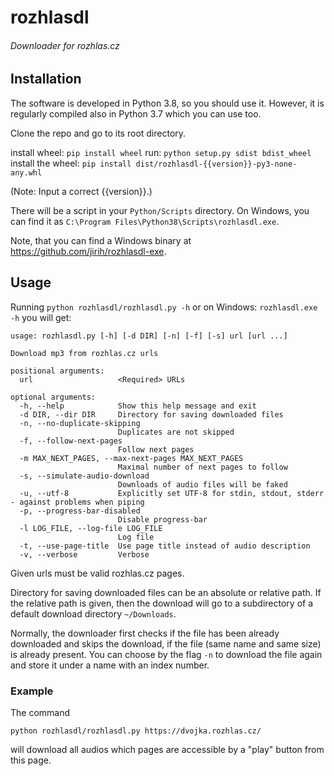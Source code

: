 # rozhlasdl
###### Downloader for rozhlas.cz

## Installation
The software is developed in Python 3.8, so you should use it. However, it is regularly compiled also in Python 3.7 which you can use too.

Clone the repo and go to its root directory.

install wheel: `pip install wheel`
run: `python setup.py sdist bdist_wheel`
install the wheel: `pip install dist/rozhlasdl-{{version}}-py3-none-any.whl`

(Note: Input a correct {{version}}.)

There will be a script in your 
`Python/Scripts` directory. On Windows, you can find it as `C:\Program Files\Python38\Scripts\rozhlasdl.exe`.

Note, that you can find a Windows binary at https://github.com/jirih/rozhlasdl-exe.

## Usage
Running
`python rozhlasdl/rozhlasdl.py -h`
or on Windows:
`rozhlasdl.exe -h`
you will get:

```
usage: rozhlasdl.py [-h] [-d DIR] [-n] [-f] [-s] url [url ...]

Download mp3 from rozhlas.cz urls

positional arguments:
  url                   <Required> URLs

optional arguments:
  -h, --help            Show this help message and exit
  -d DIR, --dir DIR     Directory for saving downloaded files
  -n, --no-duplicate-skipping
                        Duplicates are not skipped
  -f, --follow-next-pages
                        Follow next pages
  -m MAX_NEXT_PAGES, --max-next-pages MAX_NEXT_PAGES
                        Maximal number of next pages to follow
  -s, --simulate-audio-download
                        Downloads of audio files will be faked
  -u, --utf-8           Explicitly set UTF-8 for stdin, stdout, stderr - against problems when piping
  -p, --progress-bar-disabled
                        Disable progress-bar
  -l LOG_FILE, --log-file LOG_FILE
                        Log file
  -t, --use-page-title  Use page title instead of audio description  
  -v, --verbose         Verbose
```
Given urls must be valid rozhlas.cz pages.

Directory for saving downloaded files can be an absolute or relative path.
If the relative path is given, then the download will go to a subdirectory of a default download directory `~/Downloads`.

Normally, the downloader first checks if the file has been already downloaded and skips the download, if the file (same
name and same size) is already present. You can choose by the flag `-n` to download the file again and store it under
a name with an index number.

### Example

The command

`python rozhlasdl/rozhlasdl.py https://dvojka.rozhlas.cz/`

will download all audios which pages are accessible by a "play" button from this page.
